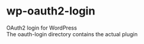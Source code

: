 wp-oauth2-login
===============

OAuth2 login for WordPress  
The oauth-login directory contains the actual plugin

